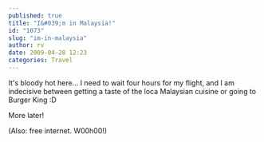 ```yaml
---
published: true
title: "I&#039;m in Malaysia!"
id: "1073"
slug: "im-in-malaysia"
author: rv
date: 2009-04-28 12:23
categories: Travel
---
```

It's bloody hot here... I need to wait four hours for my flight, and I am indecisive between getting a taste of the loca Malaysian cuisine or going to Burger King :D

More later!

(Also: free internet. W00h00!)
